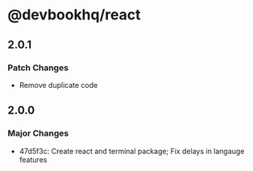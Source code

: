 # @devbookhq/react

## 2.0.1

### Patch Changes

- Remove duplicate code

## 2.0.0

### Major Changes

- 47d5f3c: Create react and terminal package; Fix delays in langauge features
